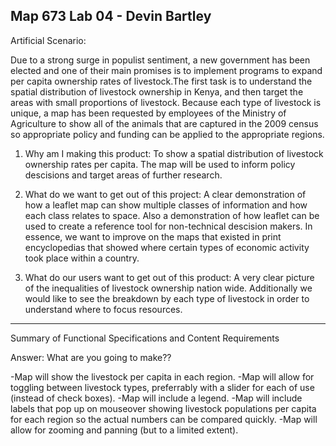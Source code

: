 Map 673 Lab 04 - Devin Bartley
---------------

Artificial Scenario:

 Due to a strong surge in populist sentiment, a new government has been elected and one of their main promises is to implement programs to expand per capita ownership rates of livestock.The first task is to understand the spatial distribution of livestock ownership in Kenya, and then target the areas with small proportions of livestock. Because each type of livestock is unique, a map has been requested by employees of the Ministry of Agriculture to show all of the animals that are captured in the 2009 census so appropriate policy and funding can be applied to the appropriate regions.

1. Why am I making this product:
        To show a spatial distribution of livestock ownership rates per capita. The map will be used to inform policy descisions and target areas of further research.

2. What do we want to get out of this project:
        A clear demonstration of how a leaflet map can show multiple classes of information and how each class relates to space. Also a demonstration of how leaflet can be used to create a reference tool for non-technical descision makers. In essence, we want to improve on the maps that existed in print encyclopedias that showed where certain types of economic activity took place within a country.

3. What do our users want to get out of this product:
        A very clear picture of the inequalities of livestock ownership nation wide. Additionally we would like to see the breakdown by each type of livestock in order to understand where to focus resources.
        
--------
Summary of Functional Specifications and Content Requirements

Answer: What are you going to make??

-Map will show the livestock per capita in each region.
-Map will allow for toggling between livestock types, preferrably with a slider for each of use (instead of check boxes).
-Map will include a legend.
-Map will include labels that pop up on mouseover showing livestock populations per capita for each region so the actual numbers can be compared quickly.
-Map will allow for zooming and panning (but to a limited extent).




